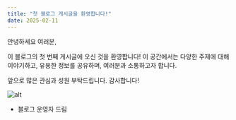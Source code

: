 ```yaml
---
title: "첫 블로그 게시글을 환영합니다!"
date: 2025-02-11
---
```


안녕하세요 여러분,

이 블로그의 첫 번째 게시글에 오신 것을 환영합니다! 이 공간에서는 다양한 주제에 대해 이야기하고, 유용한 정보를 공유하며, 여러분과 소통하고자 합니다.

앞으로 많은 관심과 성원 부탁드립니다. 감사합니다!

![alt](https://deokgi-park.github.io/assets/images/loverDeok.jpg)

- 블로그 운영자 드림
